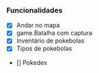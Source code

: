 ### Funcionalidades

- [x] Andar no mapa
- [x] game.Batalha com captura
- [x] Inventário de pokebolas
- [x] Tipos de pokebolas
- [] Pokedex
